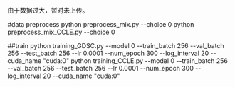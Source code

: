 由于数据过大，暂时未上传。

#data preprocess
python preprocess_mix.py --choice 0
python preprocess_mix_CCLE.py --choice 0


##train
python training_GDSC.py --model 0 --train_batch 256 --val_batch 256 --test_batch 256 --lr 0.0001 --num_epoch 300 --log_interval 20 --cuda_name "cuda:0"
python training_CCLE.py --model 0 --train_batch 256 --val_batch 256 --test_batch 256 --lr 0.0001 --num_epoch 300 --log_interval 20 --cuda_name "cuda:0"
